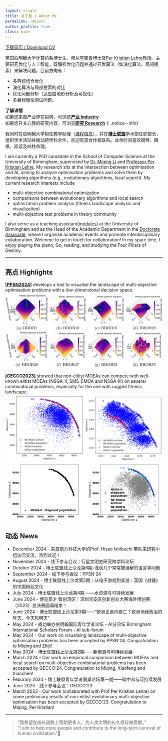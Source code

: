 ```yaml
---
layout: single
title: 关于我 / About Me
permalink: /about/
author_profile: true
class: wide
---
```




[ 下载简历 / Download CV ](/assets/files/cv.pdf)

英国伯明翰大学计算机系博士生，师从[李密青博士](https://sites.google.com/view/miqing-li/applied-research)及[Per Kristian Lehre教授](https://pklehre.github.io/EC-Theory-UoB/Lehre/)。主要研究优化与人工智能，既解析优化问题并通过开发算法（如演化算法、局部搜索）来解决问题。目前方向有：
 - 多目标组合优化
 - 演化算法与局部搜索的对比
 - 优化问题分析（适应度地形分析及可视化）
 - 多目标理论测试问题。

**了解详情**<br />
如果您来自产业界在招聘，可浏览[**产业 Industry**](/industry/)<br />如果您只关心我的研究内容，可浏览[**研究 Research**](/research/)
{: .notice--info}

我同时在伯明翰大学担任教学助理（[课程信息](/teaching/)），并在[**博士联盟**](https://www.doctorateassociation.org/)学术部任职部长，组织学术活动并推动跨学科合作，欢迎有意合作者联系。业余时间喜欢钢琴、围棋、阅读及四柱命理。


I am currently a PhD candidate in the School of Computer Science at the University of Birmingham, supervised by [Dr. Miqing Li](https://sites.google.com/view/miqing-li/applied-research) and [Professor Per Kristian Lehre](https://pklehre.github.io/EC-Theory-UoB/Lehre/). My research sits at the intersection between optimisation and AI, aiming to analyse optimisation problems and solve them by developing algorithms (e.g., evolutionary algorithms, local search). My current research interests include
 - multi-objective combinatorial optimization
 - comparisons between evolutionary algorithms and local search
 - optimization problem analysis (fitness landscape analysis and visualization)
 - multi-objective test problems in theory community

I also serve as a teaching assistant([modules](/teaching/)) at the University of Birmingham and as the Head of the Academic Department in the [Doctorate Associate](https://www.doctorateassociation.org/), where I organise academic events and promote interdisciplinary collaboration. Welcome to get in touch for collaboration! In my spare time, I enjoy playing the piano, Go, reading, and studying the Four Pillars of Destiny.


---

## 亮点 Highlights

**\[[PPSN2024](https://dl.acm.org/doi/10.1007/978-3-031-70085-9_19)\]** develops a tool to visualise the landscape of multi-objective optimisation problems with a low-dimensional decision space.
<img src="/assets/images/PPSN2024.png" alt="PPSN2024" width="800" style="display: block; margin: auto;">


**\[[GECCO2023](https://dl.acm.org/doi/10.1145/3583133.3590646)\]** showed that non-elitist MOEAs can compete with well-known elitist MOEAs (NSGA-II, SMS-EMOA and NSGA-III) on several combinatorial problems, especially for the one with rugged fitness landscape.
<img src="/assets/images/GECCO2023.png" alt="GECCO2023" width="800" style="display: block; margin: auto;">


## 动态 News
 - December 2024 - 来自南方科技大学的Prof. Hisao Ishibuchi 带队来研究小组访问交流，热烈欢迎！
 - November 2024 - 线下参与会议：行星文明史研究跨学科论坛
 - October 2024 - 博士联盟线上沙龙第6期-浅谈几个常常被误解的语言学问题
 - September 2024 - 线下参与会议：PPSN'24
 - August 2024 - 博士联盟线上沙龙第5期：从电子游戏到桌游：英国《战锤》的中国粉丝文化
 - July 2024 - 博士联盟线上沙龙第4期 ——水资源与可持续发展
 - June 2024 - 博览英才 智创湾区｜深圳宝安区创新创业大赛海外博创赛（2023）总决赛圆满结束！
 - June 2024 - 博士联盟线上沙龙第3期——“欧洲正走向衰亡？欧洲地缘政治的昨天、今天和明天”
 - May 2024 - 成功举办伯明翰国际青年学者论坛 - AI分论坛 Birmingham International Scholars Forum - AI sub-forum
 - May 2024 - Our work on visualising landscape of multi-objective optimisation problems has been accepted by PPSN'24. Congratulation to Miqing and Zhiji!
 - May 2024 - 博士联盟线上沙龙第2期——新能源与可持续发展
 - March 2024 - Our work on empirical comparison between MOEAs and local search on multi-objective combinatorial problems has been accepted by GECCO'24. Congratulation to Miqing, Xiaofeng and Xiaochen!
 - Feburary 2024 - 博士联盟青年学者圆桌论坛第一期——碳中和与可持续发展
 - June 2023 - 线下参与会议：GECCO'23
 - March 2023 - Our work (collaborated with Prof Per Kristian Lehre) on some preliminary results of non-elitist evolutionary multi-objective optimisation has been accepted by GECCO'23. Congratulation to Miqing, Per Kristian!



---

> “我希望在成长道路上帮助更多人，为人类文明的长久续存做贡献。”<br />
> "I aim to help more people and contribute to the long-term survival of human civilization."